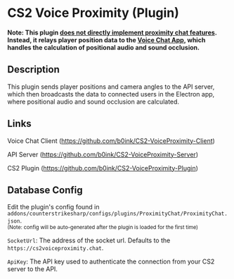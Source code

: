 # CS2 Voice Proximity (Plugin)

**Note: This plugin <ins>does not directly implement proximity chat features</ins>. Instead, it relays player position data to the [Voice Chat App](https://github.com/b0ink/CS2-VoiceProximity-Client), which handles the calculation of positional audio and sound occlusion.**

## Description

This plugin sends player positions and camera angles to the API server, which then broadcasts the data to connected users in the Electron app, where positional audio and sound occlusion are calculated.

## Links

Voice Chat Client (https://github.com/b0ink/CS2-VoiceProximity-Client)

API Server (https://github.com/b0ink/CS2-VoiceProximity-Server)

CS2 Plugin (https://github.com/b0ink/CS2-VoiceProximity-Plugin)

## Database Config

Edit the plugin's config found in `addons/counterstrikesharp/configs/plugins/ProximityChat/ProximityChat.json`.\
<sub>(Note: config will be auto-generated after the plugin is loaded for the first time)</sub>

`SocketUrl`: The address of the socket url. Defaults to the `https://cs2voiceproximity.chat`.

`ApiKey`: The API key used to authenticate the connection from your CS2 server to the API.
